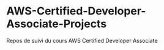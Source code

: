 # AWS-Certified-Developer-Associate-Projects
Repos de suivi du cours AWS Certified Developer Associate 
